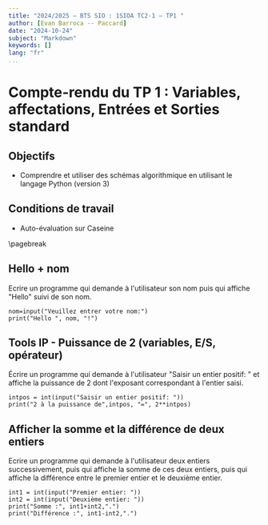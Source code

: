 ```yaml
---
title: "2024/2025 — BTS SIO : 1SIOA TC2-1 — TP1 "
author: [Evan Barroca -- Paccard]
date: "2024-10-24"
subject: "Markdown"
keywords: []
lang: "fr"
...
```


# Compte-rendu du TP 1 : Variables, affectations, Entrées et Sorties standard

## Objectifs

- Comprendre et utiliser des schémas algorithmique en utilisant le langage Python (version 3)

## Conditions de travail

- Auto-évaluation sur Caseine

\pagebreak


## Hello + nom

Ecrire un programme qui demande à l'utilisateur son nom puis qui affiche "Hello" suivi de son nom.

```
nom=input("Veuillez entrer votre nom:")
print("Hello ", nom, "!")
```
## Tools IP - Puissance de 2 (variables, E/S, opérateur)

Écrire un programme qui demande à l'utilisateur "Saisir un entier positif: " et affiche la puissance de 2 dont l'exposant correspondant à l'entier saisi.
```
intpos = int(input("Saisir un entier positif: "))
print("2 à la puissance de",intpos, "=", 2**intpos)
```
## Afficher la somme et la différence de deux entiers

Ecrire un programme qui demande à l'utilisateur deux entiers successivement, puis qui affiche la somme de ces deux entiers, puis qui affiche la différence entre le premier entier et le deuxième entier.

```
int1 = int(input("Premier entier: "))
int2 = int(input("Deuxième entier: "))
print("Somme :", int1+int2,".")
print("Différence :", int1-int2,".")
```
